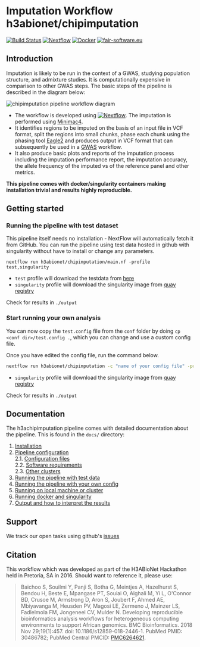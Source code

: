 # Imputation Workflow h3abionet/chipimputation

[![Build Status](https://travis-ci.org/h3abionet/chipimputation.svg?branch=master)](https://travis-ci.org/h3abionet/chipimputation)
[![Nextflow](https://img.shields.io/badge/nextflow-%E2%89%A520.04.0-brightgreen.svg)](https://www.nextflow.io/)
[![Docker](https://img.shields.io/badge/docker%20registry-Quay.io-red)](https://quay.io/h3abionet_org/imputation_tools)
[![fair-software.eu](https://img.shields.io/badge/fair--software.eu-%E2%97%8F%20%20%E2%97%8F%20%20%E2%97%8B%20%20%E2%97%8B%20%20%E2%97%8B-orange)](https://fair-software.eu)

## Introduction
Imputation is likely to be run in the context of a GWAS, studying population structure, and admixture studies. It is computationally expensive in comparison to other GWAS steps.
The basic steps of the pipeline is described in the diagram below:

![chipimputation pipeline workflow diagram](https://www.h3abionet.org/images/workflows/snp_imputation_workflow.png)

* The workflow is developed using [![Nextflow](https://img.shields.io/badge/nextflow-%E2%89%A520.04.0-brightgreen.svg)](https://www.nextflow.io/). The imputation is performed using [Minimac4](https://genome.sph.umich.edu/wiki/Minimac4). 
* It identifies regions to be imputed on the basis of an input file in VCF format, split the regions into small chunks, phase each chunk using the phasing tool [Eagle2](https://data.broadinstitute.org/alkesgroup/Eagle/) and produces output in VCF format that can subsequently be used in a [GWAS](https://github.com/h3abionet/h3agwas) workflow.
* It also produce basic plots and reports of the imputation process including the imputation performance report, the imputation accuracy, the allele frequency of the imputed vs of the reference panel and other metrics.    

**This pipeline comes with docker/singularity containers making installation trivial and results highly reproducible.**



## Getting started

### Running the pipeline with test dataset
This pipeline itself needs no installation - NextFlow will automatically fetch it from GitHub.
You can run the pipeline using test data hosted in github with singularity without have to install or change any parameters.

```
nextflow run h3abionet/chipimputation/main.nf -profile test,singularity
```

- `test` profile will download the testdata from [here](https://github.com/h3abionet/chipimputation_test_data/tree/master/testdata_imputation)
- `singularity` profile will download the singularity image from [quay registry](https://quay.io/h3abionet_org/imputation_tools)

Check for results in `./output`


### Start running your own analysis

You can now copy the `test.config` file from the `conf` folder by doing `cp <conf dir>/test.config .`, which you can change and use a custom config file.

Once you have edited the config file, run the command below.

```bash
nextflow run h3abionet/chipimputation -c "name of your config file" -profile singularity
```

- `singularity` profile will download the singularity image from [quay registry](https://quay.io/h3abionet_org/imputation_tools)

Check for results in `./output`


## Documentation
The h3achipimputation pipeline comes with detailed documentation about the pipeline.
This is found in the `docs/` directory:

1. [Installation](docs/installation.md)
2. [Pipeline configuration](docs/configuration/config_files.md)  
    2.1. [Configuration files](docs/configs.md)  
    2.2. [Software requirements](docs/soft_requirements.md)  
    2.3. [Other clusters](docs/other_clusters.md)  
3. [Running the pipeline with test data](docs/usage.md)
4. [Running the pipeline with your own config](docs/usage.md)
5. [Running on local machine or cluster](docs/other_clusters.md)
6. [Running docker and singularity](docs/soft_requirements.md)
7. [Output and how to interpret the results](docs/output.md)


## Support
We track our open tasks using github's [issues](https://github.com/h3abionet/chipimputation/issues)


## Citation
This  workflow which was developed as part of the H3ABioNet Hackathon held in Pretoria, SA in 2016. Should want to reference it, please use:  
>Baichoo S, Souilmi Y, Panji S, Botha G, Meintjes A, Hazelhurst S, Bendou H, Beste E, Mpangase PT, Souiai O, Alghali M, Yi L, O'Connor BD, Crusoe M, Armstrong D, Aron S, Joubert F, Ahmed AE, Mbiyavanga M, Heusden PV, Magosi LE, Zermeno J, Mainzer LS, Fadlelmola FM, Jongeneel CV, Mulder N. Developing reproducible bioinformatics analysis workflows for heterogeneous computing environments to support African genomics. BMC Bioinformatics. 2018 Nov 29;19(1):457. doi: 10.1186/s12859-018-2446-1. PubMed PMID: 30486782; PubMed Central PMCID: [PMC6264621](https://www.ncbi.nlm.nih.gov/pmc/articles/PMC6264621/).
